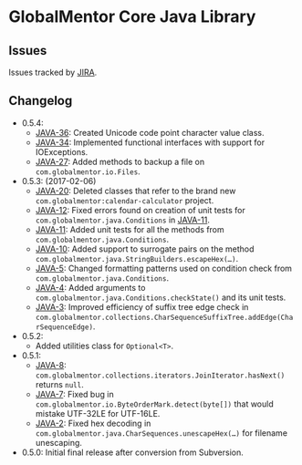 # GlobalMentor Core Java Library

## Issues

Issues tracked by [JIRA](https://globalmentor.atlassian.net/projects/JAVA).

## Changelog

- 0.5.4:
	* [JAVA-36](https://globalmentor.atlassian.net/browse/JAVA-36): Created Unicode code point character value class.
	* [JAVA-34](https://globalmentor.atlassian.net/browse/JAVA-34): Implemented functional interfaces with support for IOExceptions.
	* [JAVA-27](https://globalmentor.atlassian.net/browse/JAVA-27): Added methods to backup a file on `com.globalmentor.io.Files`.
- 0.5.3: (2017-02-06)
	* [JAVA-20](https://globalmentor.atlassian.net/browse/JAVA-20): Deleted classes that refer to the brand new `com.globalmentor:calendar-calculator` project.
	* [JAVA-12](https://globalmentor.atlassian.net/browse/JAVA-12): Fixed errors found on creation of unit tests for `com.globalmentor.java.Conditions` in [JAVA-11](https://globalmentor.atlassian.net/browse/JAVA-11).
	* [JAVA-11](https://globalmentor.atlassian.net/browse/JAVA-11): Added unit tests for all the methods from `com.globalmentor.java.Conditions`.
	* [JAVA-10](https://globalmentor.atlassian.net/browse/JAVA-10): Added support to surrogate pairs on the method `com.globalmentor.java.StringBuilders.escapeHex(…)`.
	* [JAVA-5](https://globalmentor.atlassian.net/browse/JAVA-5): Changed formatting patterns used on condition check from `com.globalmentor.java.Conditions`.
	* [JAVA-4](https://globalmentor.atlassian.net/browse/JAVA-4): Added arguments to `com.globalmentor.java.Conditions.checkState()` and its unit tests.
	* [JAVA-3](https://globalmentor.atlassian.net/browse/JAVA-3): Improved efficiency of suffix tree edge check in `com.globalmentor.collections.CharSequenceSuffixTree.addEdge(CharSequenceEdge)`.
- 0.5.2:
	* Added utilities class for `Optional<T>`.
- 0.5.1:
	* [JAVA-8](https://globalmentor.atlassian.net/browse/JAVA-8): `com.globalmentor.collections.iterators.JoinIterator.hasNext()` returns `null`.
	* [JAVA-7](https://globalmentor.atlassian.net/browse/JAVA-7): Fixed bug in `com.globalmentor.io.ByteOrderMark.detect(byte[])` that would mistake UTF-32LE for UTF-16LE.
	* [JAVA-2](https://globalmentor.atlassian.net/browse/JAVA-2): Fixed hex decoding in `com.globalmentor.java.CharSequences.unescapeHex(…)` for filename unescaping.
- 0.5.0: Initial final release after conversion from Subversion.
